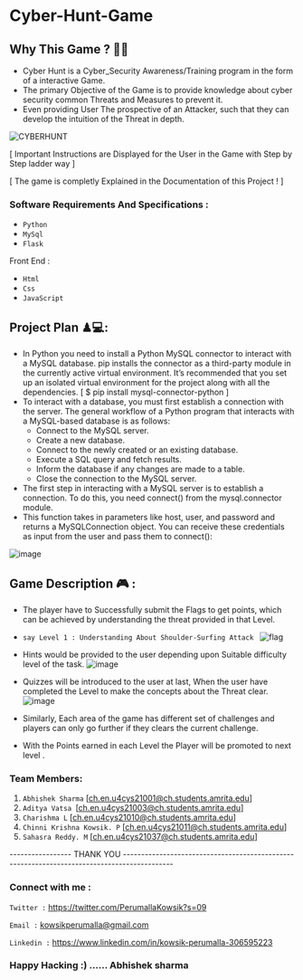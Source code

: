 
# Cyber-Hunt-Game
## Why This Game ? 📌🎯 
  * Cyber Hunt is a Cyber_Security Awareness/Training program in the form of a interactive Game.
  * The primary Objective of the Game is to provide knowledge about cyber security common Threats and Measures to prevent it.
  * Even providing User The prospective of an Attacker, such that they can develop the intuition of the Threat in depth.

![CYBERHUNT](https://user-images.githubusercontent.com/99632495/206871615-6c4dea04-275b-4f17-8b3e-c111281383d8.gif)

[ Important Instructions are Displayed for the User in the Game with Step by Step ladder way ]

[ The game is completly Explained in the Documentation of this Project ! ] 

### Software Requirements And Specifications :
  * ` Python `
  * ` MySql `
  * ` Flask `

Front End :
  * ` Html `
  * ` Css `
  * ` JavaScript `

## Project Plan ♟💻: 
- In Python you need to install a Python MySQL connector to interact with a MySQL database. pip installs the connector as a third-party module in the currently active   virtual environment. It’s recommended that you set up an isolated virtual environment for the project along with all the dependencies.
   [ $ pip install mysql-connector-python ]
- To interact with a database, you must first establish a connection with the server. The general workflow of a Python program that interacts with a MySQL-based database is as follows:
  * Connect to the MySQL server.
  * Create a new database.
  * Connect to the newly created or an existing database.
  * Execute a SQL query and fetch results.
  * Inform the database if any changes are made to a table.
  * Close the connection to the MySQL server.
- The first step in interacting with a MySQL server is to establish a connection. To do this, you need connect() from the mysql.connector module.
- This function takes in parameters like host, user, and password and returns a MySQLConnection object. You can receive these credentials as input from the user and   pass them to connect():

 ![image](https://github.com/AbhishekSharma6903/Cyber-Hunt-Game/assets/99632495/2b4ca995-4ec9-436f-8910-19eed9614993)

## Game Description 🎮 :  
  *  The player have to Successfully submit the Flags to get points, which can be achieved by understanding the threat provided in that Level.
  *  ```say Level 1 : Understanding About Shoulder-Surfing Attack ```
![flag](https://user-images.githubusercontent.com/99632495/206871666-834b944e-663a-4c31-996a-5a966b67326e.jpeg )
  *  Hints would be provided to the user depending upon Suitable difficulty level of the task.
![image](https://github.com/AbhishekSharma6903/Cyber-Hunt-Game/assets/99632495/ba124afb-ef7e-4aef-8db9-9ce9c96e1d0a)
  *  Quizzes will be introduced to the user at last, When the user have completed the Level to make the concepts about the Threat clear.
![image](https://github.com/AbhishekSharma6903/Cyber-Hunt-Game/assets/99632495/ace1faf5-4d61-4bbf-903c-0f3e65f58093)

  * Similarly, Each area of the game has different set of challenges and players can only go further if they clears the current challenge.
  * With the Points earned in each Level the Player will be promoted to next level .

### Team Members:
1. `Abhishek Sharma` [ch.en.u4cys21001@ch.students.amrita.edu]
2. `Aditya Vatsa `[ch.en.u4cys21003@ch.students.amrita.edu]
3. `Charishma L` [ch.en.u4cys21010@ch.students.amrita.edu]
4. `Chinni Krishna Kowsik. P` [ch.en.u4cys21011@ch.students.amrita.edu]
5. `Sahasra Reddy. M` [ch.en.u4cys21037@ch.students.amrita.edu]

----------------- THANK YOU --------------------------------------------------------------------------------------------

### Connect with me :
```Twitter :``` https://twitter.com/PerumallaKowsik?s=09

```Email :``` kowsikperumalla@gmail.com

```Linkedin :``` https://www.linkedin.com/in/kowsik-perumalla-306595223

### Happy Hacking :) ...... Abhishek sharma 
